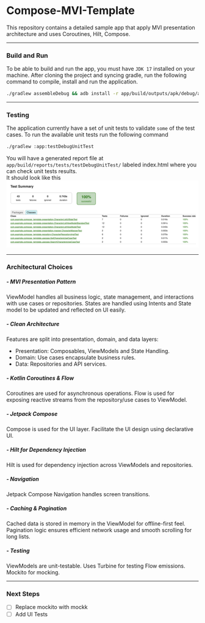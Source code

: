 # Compose-MVI-Template

This repository contains a detailed sample app that apply MVI presentation architecture and uses Coroutines, Hilt, Compose. 

---
### Build and Run

To be able to build and run the app, you must have `JDK 17` installed on your machine.
After cloning the project and syncing gradle, run the following command to compile, install and run the application.
```sh
./gradlew assembleDebug && adb install -r app/build/outputs/apk/debug/app-debug.apk && adb shell am start -n com.example.compose_template/.MainActivity
```

---

### Testing

The application currently have a set of unit tests to validate `some` of the test cases. To run the available unit tests run the following command  

```sh
./gradlew :app:testDebugUnitTest
```

You will have a generated report file at `app/build/reports/tests/testDebugUnitTest/` labeled index.html where you can check unit tests results.  
It should look like this ![Tests Screenshot](assets/tests-screenshot.png)

---

### Architectural Choices

##### - MVI Presentation Pattern
ViewModel handles all business logic, state management, and interactions with use cases or repositories. States are handled using Intents and State model to be updated and reflected on UI easily.

##### - Clean Architecture
Features are split into presentation, domain, and data layers:
- Presentation: Composables, ViewModels and State Handling.
- Domain: Use cases encapsulate business rules.
- Data: Repositories and API services.

##### - Kotlin Coroutines & Flow
Coroutines are used for asynchronous operations. Flow is used for exposing reactive streams from the repository/use cases to ViewModel.

##### - Jetpack Compose
Compose is used for the UI layer. Facilitate the UI design using declarative UI.

##### - Hilt for Dependency Injection
Hilt is used for dependency injection across ViewModels and repositories.

##### - Navigation
Jetpack Compose Navigation handles screen transitions.

##### - Caching & Pagination
Cached data is stored in memory in the ViewModel for offline-first feel.
Pagination logic ensures efficient network usage and smooth scrolling for long lists.

##### - Testing
ViewModels are unit-testable. Uses Turbine for testing Flow emissions. Mockito for mocking.

---

### Next Steps
 - [ ] Replace mockito with mockk
 - [ ] Add UI Tests
